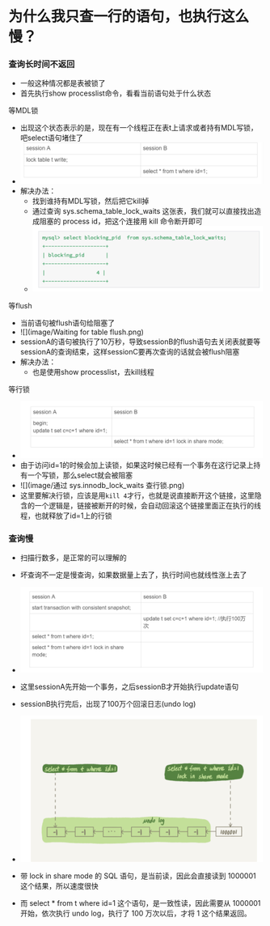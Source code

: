 # 为什么我只查一行的语句，也执行这么慢？



### 查询长时间不返回

- 一般这种情况都是表被锁了
- 首先执行show processlist命令，看看当前语句处于什么状态



等MDL锁

- 出现这个状态表示的是，现在有一个线程正在表t上请求或者持有MDL写锁，吧select语句堵住了
- <img src="image/Waiting for table metadata lock.png" style="zoom:150%;" />
- 解决办法：
  - 找到谁持有MDL写锁，然后把它kill掉
  - 通过查询 sys.schema_table_lock_waits 这张表，我们就可以直接找出造成阻塞的 process id，把这个连接用 kill 命令断开即可
  - ![](image/查获加表锁的线程id.png)



等flush

- 当前语句被flush语句给阻塞了
- ![](image/Waiting for table flush.png)
- sessionA的语句被执行了10万秒，导致sessionB的flush语句去关闭表就要等sessionA的查询结束，这样sessionC要再次查询的话就会被flush阻塞
- 解决办法：
  - 也是使用show processlist，去kill线程



等行锁

- ![](image/行锁复现.png)
- 由于访问id=1的时候会加上读锁，如果这时候已经有一个事务在这行记录上持有一个写锁，那么select就会被阻塞
- ![](image/通过 sys.innodb_lock_waits 查行锁.png)
- 这里要解决行锁，应该是用`kill 4`才行，也就是说直接断开这个链接，这里隐含的一个逻辑是，链接被断开的时候，会自动回滚这个链接里面正在执行的线程，也就释放了id=1上的行锁





### 查询慢

- 扫描行数多，是正常的可以理解的
- 坏查询不一定是慢查询，如果数据量上去了，执行时间也就线性涨上去了



- ![](image/查询慢_复现.png)
- 这里sessionA先开始一个事务，之后sessionB才开始执行update语句
- sessionB执行完后，出现了100万个回滚日志(undo log)
- ![](image/100万个回滚日志.png)
- 带 lock in share mode 的 SQL 语句，是当前读，因此会直接读到 1000001 这个结果，所以速度很快
- 而 select * from t where id=1 这个语句，是一致性读，因此需要从 1000001 开始，依次执行 undo log，执行了 100 万次以后，才将 1 这个结果返回。